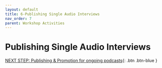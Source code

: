 ```yaml
---
layout: default
title: 6-Publishing Single Audio Interviews
nav_order: 7
parent: Workshop Activities
---
```

# Publishing Single Audio Interviews

[NEXT STEP: Publishing & Promotion for ongoing podcasts](publishing.html){: .btn .btn-blue }
